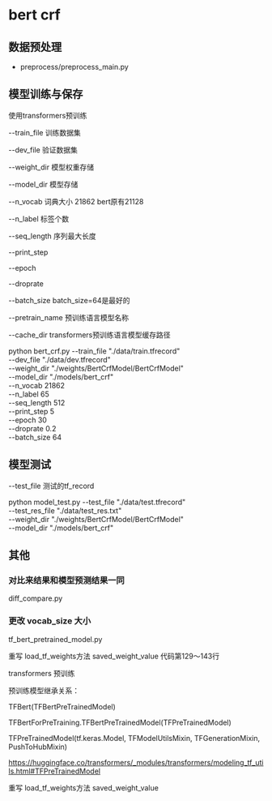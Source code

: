 
# bert crf
## 数据预处理
* preprocess/preprocess_main.py
## 模型训练与保存

使用transformers预训练

--train_file   训练数据集

--dev_file   验证数据集

--weight_dir   模型权重存储

--model_dir   模型存储

--n_vocab   词典大小  21862   bert原有21128

--n_label   标签个数

--seq_length  序列最大长度

--print_step

--epoch

--droprate

--batch_size    batch_size=64是最好的

--pretrain_name   预训练语言模型名称

--cache_dir    transformers预训练语言模型缓存路径


python bert_crf.py  --train_file  "./data/train.tfrecord"  \
                    --dev_file  "./data/dev.tfrecord"  \
                    --weight_dir  "./weights/BertCrfModel/BertCrfModel"  \
                    --model_dir  "./models/bert_crf"  \
                    --n_vocab  21862  \
                    --n_label  65  \
                    --seq_length  512  \
                    --print_step  5  \
                    --epoch  30  \
                    --droprate  0.2  \
                    --batch_size  64

## 模型测试

--test_file   测试的tf_record

python model_test.py  --test_file  "./data/test.tfrecord"  \
                      --test_res_file  "./data/test_res.txt"  \
                      --weight_dir  "./weights/BertCrfModel/BertCrfModel"  \
                      --model_dir  "./models/bert_crf"

## 其他

### 对比来结果和模型预测结果一同 

diff_compare.py

### 更改 vocab_size 大小
tf_bert_pretrained_model.py

重写  load_tf_weights方法  saved_weight_value
代码第129～143行

transformers 预训练

预训练模型继承关系：

TFBert(TFBertPreTrainedModel)

TFBertForPreTraining.TFBertPreTrainedModel(TFPreTrainedModel)

TFPreTrainedModel(tf.keras.Model, TFModelUtilsMixin, TFGenerationMixin, PushToHubMixin)

https://huggingface.co/transformers/_modules/transformers/modeling_tf_utils.html#TFPreTrainedModel

重写  load_tf_weights方法  saved_weight_value